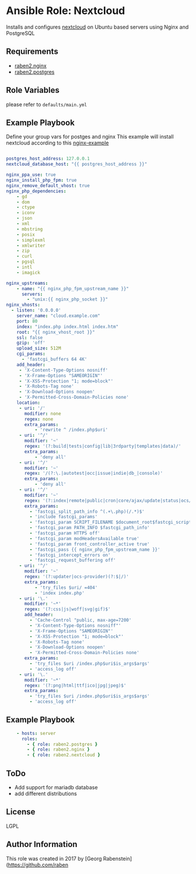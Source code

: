 Ansible Role: Nextcloud
=======================

Installs and configures [nextcloud](https://www.nextcloud.com) on Ubuntu based servers using Nginx and PostgreSQL

## Requirements
* [raben2.nginx](https://github.com/raben2/ansible-role-nginx)
* [raben2.postgres](https://github.com/raben2/ansible-role-postgres)  

## Role Variables

please refer to `defaults/main.yml`

## Example Playbook

Define your group vars for postges and nginx 
This example will install nextcloud according to this
[nginx-example](https://docs.nextcloud.com/server/11/admin_manual/installation/nginx_examples.html)

```yaml

postgres_host_address: 127.0.0.1
nextcloud_database_host: "{{ postgres_host_address }}"

nginx_ppa_use: true
nginx_install_php_fpm: true
nginx_remove_default_vhost: true
nginx_php_dependencies: 
    - gd
    - dom
    - ctype
    - iconv
    - json
    - xml
    - mbstring
    - posix
    - simplexml
    - xmlwriter
    - zip
    - curl
    - pgsql
    - intl
    - imagick

nginx_upstreams:
    - name: "{{ nginx_php_fpm_upstream_name }}"
      servers:
        - "unix:{{ nginx_php_socket }}"
nginx_vhosts: 
  - listen: '0.0.0.0'
    server_name: "cloud.example.com"
    port: 80
    index: "index.php index.html index.htm"
    root: "{{ nginx_vhost_root }}"
    ssl: false
    gzip: 'off'
    upload_size: 512M
    cgi_params:
      - 'fastcgi_buffers 64 4K'
    add_header:
     - 'X-Content-Type-Options nosniff'
     - 'X-Frame-Options "SAMEORIGIN"'
     - 'X-XSS-Protection "1; mode=block"'
     - 'X-Robots-Tag none'
     - 'X-Download-Options noopen'
     - 'X-Permitted-Cross-Domain-Policies none'
    location:
     - uri: '/'
       modifier: none
       regex: none
       extra_params:
           - 'rewrite ^ /index.php$uri'
     - uri: '^/'
       modifier: '~'
       regex: '(?:build|tests|config|lib|3rdparty|templates|data)/'
       extra_params: 
           - 'deny all'
     - uri: '^/'
       modifier: '~'
       regex: '/(?:\.|autotest|occ|issue|indie|db_|console)'
       extra_params: 
           - 'deny all'
     - uri: '^/'
       modifier: '~'
       regex: '(?:index|remote|public|cron|core/ajax/update|status|ocs/v[12]|updater/.+|ocs-provider/.+|core/templates/40[34])\.php(?:$|/)'
       extra_params:
         - 'fastcgi_split_path_info ^(.+\.php)(/.*)$' 
         - 'include fastcgi_params'
         - 'fastcgi_param SCRIPT_FILENAME $document_root$fastcgi_script_name'
         - 'fastcgi_param PATH_INFO $fastcgi_path_info'
         - 'fastcgi_param HTTPS off'
         - 'fastcgi_param modHeadersAvailable true'
         - 'fastcgi_param front_controller_active true'
         - 'fastcgi_pass {{ nginx_php_fpm_upstream_name }}'
         - 'fastcgi_intercept_errors on'
         - 'fastcgi_request_buffering off'
     - uri: '^/'
       modifier: '~'
       regex: '(?:updater|ocs-provider)(?:$|/)'
       extra_params:
           - 'try_files $uri/ =404'
           - 'index index.php'
     - uri: '\.'
       modifier: '~*'
       regex: '(?:css|js|woff|svg|gif)$'
       add_header: 
         - 'Cache-Control "public, max-age=7200'
         - 'X-Content-Type-Options nosniff"'
         - 'X-Frame-Options "SAMEORIGIN"'
         - 'X-XSS-Protection "1; mode=block"'
         - 'X-Robots-Tag none'
         - 'X-Download-Options noopen'
         - 'X-Permitted-Cross-Domain-Policies none'
       extra_params:
         - 'try_files $uri /index.php$uri$is_args$args'
         - 'access_log off'
     - uri: '\.'
       modifier: '~*'
       regex: '(?:png|html|ttf|ico|jpg|jpeg)$'
       extra_params: 
         - 'try_files $uri /index.php$uri$is_args$args'
         - 'access_log off'
````

## Example Playbook
```yaml
    - hosts: server
      roles:
      	- { role: raben2.postgres }
        - { role: raben2.nginx }
        - { role: raben2.nextcloud }
```
## ToDo
* Add support for mariadb database
* add different distributions


## License

LGPL

## Author Information

This role was created in 2017 by [Georg Rabenstein](https://github.com/raben